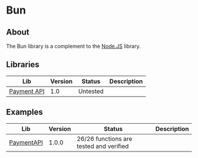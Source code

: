 # Bun

## About

The Bun library is a complement to the [Node.JS](../Node.JS/) library.

## Libraries

| Lib                          | Version | Status   | Description |
| ---------------------------- | ------- | -------- | ----------- |
| [Payment API](PaymentAPI.ts) | 1.0     | Untested |             |

## Examples

| Lib                               | Version | Status                                  | Description |
| --------------------------------- | ------- | --------------------------------------- | ----------- |
| [PaymentAPI](examples/PaymentAPI) | 1.0.0   | 26/26 functions are tested and verified |             |
